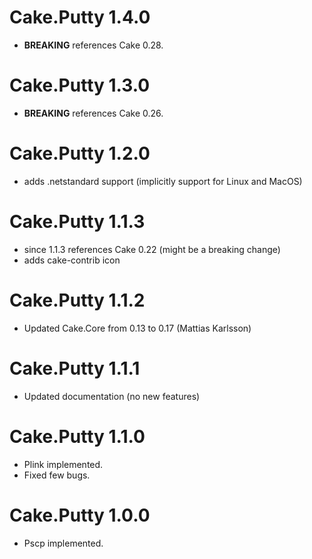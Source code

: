 # Cake.Putty 1.4.0
- **BREAKING** references Cake 0.28.
# Cake.Putty 1.3.0
- **BREAKING** references Cake 0.26.
# Cake.Putty 1.2.0
- adds .netstandard support (implicitly support for Linux and MacOS)
# Cake.Putty 1.1.3
- since 1.1.3 references Cake 0.22 (might be a breaking change)
- adds cake-contrib icon
# Cake.Putty 1.1.2
- Updated Cake.Core from 0.13 to 0.17 (Mattias Karlsson)
# Cake.Putty 1.1.1
- Updated documentation (no new features)
# Cake.Putty 1.1.0
- Plink implemented.
- Fixed few bugs.
# Cake.Putty 1.0.0
- Pscp implemented.